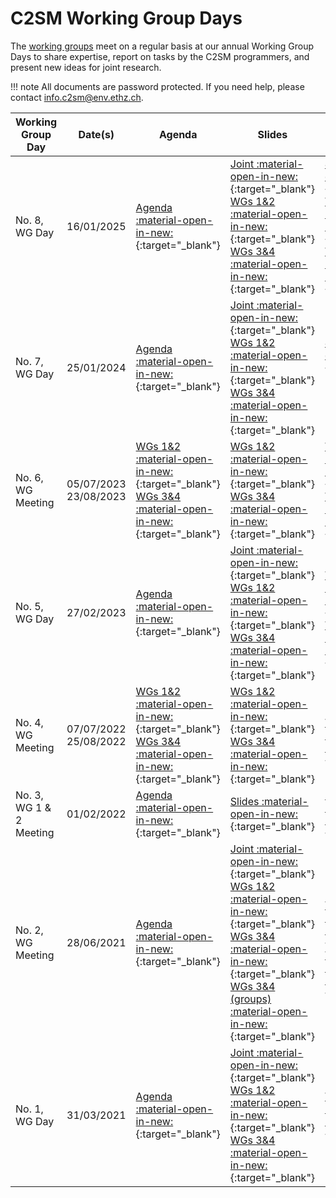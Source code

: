 # C2SM Working Group Days

The [working groups](../tasks/working_groups.md) meet on a regular basis at our annual Working Group Days to share expertise, report on tasks by the C2SM programmers, and present new ideas for joint research.

!!! note
    All documents are password protected. If you need help, please contact info.c2sm@env.ethz.ch.

| Working Group Day              | Date(s)          | Agenda                                                                                         | Slides                                                                                         | Minutes                                                                                         |
|--------------------------------|------------------|------------------------------------------------------------------------------------------------|------------------------------------------------------------------------------------------------|------------------------------------------------------------------------------------------------|
| No. 8, WG Day       | 16/01/2025      | [Agenda :material-open-in-new:](https://intranet.c2sm.ethz.ch/WG-days/No8/C2SM_WGDay_No8_Agenda.pdf){:target="_blank"} | [Joint :material-open-in-new:](https://intranet.c2sm.ethz.ch/WG-days/No8/C2SM_JointMeeting_No8_Slides.pdf){:target="_blank"}<br>[WGs 1&2 :material-open-in-new:](https://intranet.c2sm.ethz.ch/WG-days/No8/C2SM_WG12Meeting_No8_Slides.pdf){:target="_blank"}<br>[WGs 3&4 :material-open-in-new:](https://intranet.c2sm.ethz.ch/WG-days/No8/C2SM_WG34Meeting_No8_Slides.pdf){:target="_blank"} | [Joint :material-open-in-new:](https://intranet.c2sm.ethz.ch/WG-days/No8/C2SM_JointMeeting_No8_Minutes.pdf){:target="_blank"}<br>[WGs 1&2 :material-open-in-new:](https://intranet.c2sm.ethz.ch/WG-days/No8/C2SM_WG12Meeting_No8_Minutes.pdf){:target="_blank"}<br>[WGs 3&4 :material-open-in-new:](https://intranet.c2sm.ethz.ch/WG-days/No8/C2SM_WG34Meeting_No8_Minutes.pdf){:target="_blank"} |
| No. 7, WG Day       | 25/01/2024      | [Agenda :material-open-in-new:](https://intranet.c2sm.ethz.ch/WG-days/No7/C2SM_WGDay_No7_Agenda.pdf){:target="_blank"} | [Joint :material-open-in-new:](https://intranet.c2sm.ethz.ch/WG-days/No7/C2SM_JointMeeting_No7_Slides.pdf){:target="_blank"}<br>[WGs 1&2 :material-open-in-new:](https://intranet.c2sm.ethz.ch/WG-days/No7/C2SM_WG12Meeting_No7_Slides.pdf){:target="_blank"}<br>[WGs 3&4 :material-open-in-new:](https://intranet.c2sm.ethz.ch/WG-days/No7/C2SM_WG34Meeting_No7_Slides.pdf){:target="_blank"} | [Joint :material-open-in-new:](https://intranet.c2sm.ethz.ch/WG-days/No7/C2SM_JointMeeting_No7_Minutes.pdf){:target="_blank"}<br>-<br>- |
| No. 6, WG Meeting   | 05/07/2023<br>23/08/2023 | [WGs 1&2 :material-open-in-new:](https://intranet.c2sm.ethz.ch/WG-days/No6/C2SM_WG12Meeting_No6_Agenda.pdf){:target="_blank"}<br>[WGs 3&4 :material-open-in-new:](https://intranet.c2sm.ethz.ch/WG-days/No6/C2SM_WG34Meeting_No6_Agenda.pdf){:target="_blank"} | [WGs 1&2 :material-open-in-new:](https://intranet.c2sm.ethz.ch/WG-days/No6/C2SM_WG12Meeting_No6_Slides.pdf){:target="_blank"}<br>[WGs 3&4 :material-open-in-new:](https://intranet.c2sm.ethz.ch/WG-days/No6/C2SM_WG34Meeting_No6_Slides.pdf){:target="_blank"} | [WGs 1&2 :material-open-in-new:](https://intranet.c2sm.ethz.ch/WG-days/No6/C2SM_WG12Meeting_No6_Minutes.pdf){:target="_blank"}<br>[WGs 3&4 :material-open-in-new:](https://intranet.c2sm.ethz.ch/WG-days/No6/C2SM_WG34Meeting_No6_Minutes.pdf){:target="_blank"} |
| No. 5, WG Day       | 27/02/2023      | [Agenda :material-open-in-new:](https://intranet.c2sm.ethz.ch/WG-days/No5/C2SM_WGDay_No5_Agenda.pdf){:target="_blank"} | [Joint :material-open-in-new:](https://intranet.c2sm.ethz.ch/WG-days/No5/C2SM_JointMeeting_No5_Slides.pdf){:target="_blank"}<br>[WGs 1&2 :material-open-in-new:](https://intranet.c2sm.ethz.ch/WG-days/No5/C2SM_WG12Meeting_No5_Slides.pdf){:target="_blank"}<br>[WGs 3&4 :material-open-in-new:](https://intranet.c2sm.ethz.ch/WG-days/No5/C2SM_WG34Meeting_No5_Slides.pdf){:target="_blank"} | -<br>[WGs 1&2 :material-open-in-new:](https://intranet.c2sm.ethz.ch/WG-days/No5/C2SM_WG12Meeting_No5_Minutes.pdf){:target="_blank"}<br>[WGs 3&4 :material-open-in-new:](https://intranet.c2sm.ethz.ch/WG-days/No5/C2SM_WG34Meeting_No5_Minutes.pdf){:target="_blank"} |
| No. 4, WG Meeting   | 07/07/2022<br>25/08/2022 | [WGs 1&2 :material-open-in-new:](https://intranet.c2sm.ethz.ch/WG-days/No4/C2SM_WorkingGroupDay_No4_7Jul2022_WG12_meeting_agenda.pdf){:target="_blank"}<br>[WGs 3&4 :material-open-in-new:](https://intranet.c2sm.ethz.ch/WG-days/No4/C2SM_Working_Groups_3_4_Agenda.pdf){:target="_blank"} | [WGs 1&2 :material-open-in-new:](https://intranet.c2sm.ethz.ch/WG-days/No4/C2SM_Working_Group_Meeting_2022_2.pdf){:target="_blank"}<br>[WGs 3&4 :material-open-in-new:](https://intranet.c2sm.ethz.ch/WG-days/No4/WGDay3_4_June22_C2SM_Beamer_updateAug.pdf){:target="_blank"} | -<br>[WGs 3&4 :material-open-in-new:](https://intranet.c2sm.ethz.ch/WG-days/No4/WGDay_No4_WG_3_4_Minutes.pdf){:target="_blank"} |
| No. 3, WG 1 & 2 Meeting | 01/02/2022      | [Agenda :material-open-in-new:](https://intranet.c2sm.ethz.ch/WG-days/No3/C2SM_WorkingGroupMeeting1+2_No3_1Feb2022_agenda.pdf){:target="_blank"} | [Slides :material-open-in-new:](https://intranet.c2sm.ethz.ch/WG-days/No3/C2SM_Working_Group_Meeting_2022_Slides.pdf){:target="_blank"} | [Minutes :material-open-in-new:](https://intranet.c2sm.ethz.ch/WG-days/No3/C2SM_WGDay12_2Feb2022_Minutes_final.pdf){:target="_blank"} |
| No. 2, WG Meeting   | 28/06/2021      | [Agenda :material-open-in-new:](https://intranet.c2sm.ethz.ch/WG-days/No2/C2SM_WorkingGroupDay_No2_28June2021_agenda.pdf){:target="_blank"} | [Joint :material-open-in-new:](https://intranet.c2sm.ethz.ch/WG-days/No2/WGDay_No2_JointMeeting.pdf){:target="_blank"}<br>[WGs 1&2 :material-open-in-new:](https://intranet.c2sm.ethz.ch/WG-days/No2/WGDay_No2_WG_1_2_Meeting_complete-1.pdf){:target="_blank"}<br>[WGs 3&4 :material-open-in-new:](https://intranet.c2sm.ethz.ch/WG-days/No2/WGDay_No2_WG_3_4_Meeting.pdf){:target="_blank"}<br>[WGs 3&4 (groups) :material-open-in-new:](https://intranet.c2sm.ethz.ch/WG-days/No2/C2SM_WGday_WG3&4_slides_from_groups.pdf){:target="_blank"}| -<br>[WGs 1&2 :material-open-in-new:](https://intranet.c2sm.ethz.ch/WG-days/No2/Minutes_Discussion_WG_1_2-1.pdf){:target="_blank"}<br>[WGs 3&4 :material-open-in-new:](https://intranet.c2sm.ethz.ch/WG-days/No2/WGDay_No2_WG_3_4_Minutes_Final.pdf){:target="_blank"} |
| No. 1, WG Day       | 31/03/2021      | [Agenda :material-open-in-new:](https://intranet.c2sm.ethz.ch/WG-days/No1/C2SM_WGDay_No1_Agenda.pdf){:target="_blank"} | [Joint :material-open-in-new:](https://intranet.c2sm.ethz.ch/WG-days/No1/C2SM_WGDay_No1_JointMeeting.pdf){:target="_blank"}<br>[WGs 1&2 :material-open-in-new:](https://intranet.c2sm.ethz.ch/WG-days/No1/C2SM_WGDay_No1_WG12Meeting.pdf){:target="_blank"}<br>[WGs 3&4 :material-open-in-new:](https://intranet.c2sm.ethz.ch/WG-days/No1/C2SM_WGDay_No1_WG34Meeting.pdf){:target="_blank"} | -<br>[WGs 1&2 :material-open-in-new:](https://intranet.c2sm.ethz.ch/WG-days/No1/C2SM_WGDay_No1_Minutes.pdf){:target="_blank"}<br>- |

